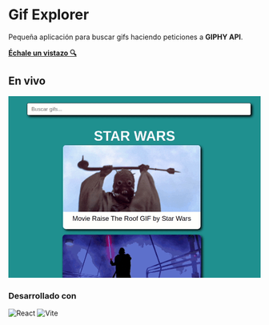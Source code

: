# Gif Explorer
Pequeña aplicación para buscar gifs haciendo peticiones a **GIPHY API**.


**[Échale un vistazo :mag:](https://miguetto.github.io/gif-explorer-app/)**

## En vivo
![app](/public/gif-explorer-app.gif)

### Desarrollado con
![React](https://img.shields.io/badge/react-%2320232a.svg?style=for-the-badge&logo=react&logoColor=%2361DAFB)
![Vite](https://img.shields.io/badge/vite-%23646CFF.svg?style=for-the-badge&logo=vite&logoColor=white)
